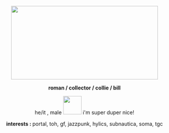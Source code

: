 <p align="center">
<img src="https://imgur.com/vC0N0Js.gif" width="400" height="200" />
<p align="center">
  <b> roman / collector / collie / bill </b>
<p align="center">
he/it , male <img src="https://i.imgur.com/HqIswgO.gif" width="50" height="50" /> i'm super duper nice!
<p align="center">
<b> interests : </b> portal, toh, gf, jazzpunk, hylics, subnautica, soma, tgc
